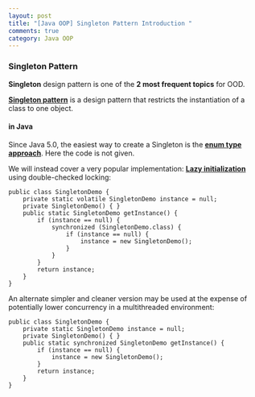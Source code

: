 ```yaml
---
layout: post
title: "[Java OOP] Singleton Pattern Introduction "
comments: true
category: Java OOP
---
```


### Singleton Pattern

**Singleton** design pattern is one of the **2 most frequent topics** for OOD.

**[Singleton pattern](http://en.wikipedia.org/wiki/Singleton_pattern)** is a design pattern that restricts the instantiation of a class to one object.

#### in Java

Since Java 5.0, the easiest way to create a Singleton is the **[enum type approach](http://en.wikipedia.org/wiki/Singleton_pattern#The_Enum_way)**. Here the code is not given.

We will instead cover a very popular implementation: **[Lazy initialization](http://en.wikipedia.org/wiki/Singleton_pattern#Lazy_initialization)** using double-checked locking:

    public class SingletonDemo {
        private static volatile SingletonDemo instance = null;
        private SingletonDemo() { }
        public static SingletonDemo getInstance() {
            if (instance == null) {
                synchronized (SingletonDemo.class) {
                    if (instance == null) {
                        instance = new SingletonDemo();
                    }
                }
            }
            return instance;
        }
    }

An alternate simpler and cleaner version may be used at the expense of potentially lower concurrency in a multithreaded environment:

    public class SingletonDemo {
        private static SingletonDemo instance = null;
        private SingletonDemo() { }
        public static synchronized SingletonDemo getInstance() {
            if (instance == null) {
                instance = new SingletonDemo();
            }
            return instance;
        }
    }

